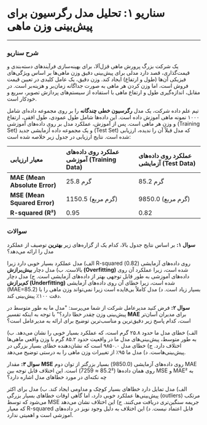 # سناریو ۱: تحلیل مدل رگرسیون برای پیش‌بینی وزن ماهی

---

### شرح سناریو

یک شرکت بزرگ پرورش ماهی قزل‌آلا، برای بهینه‌سازی فرآیندهای دسته‌بندی و قیمت‌گذاری، قصد دارد مدلی برای پیش‌بینی دقیق وزن ماهی‌ها بر اساس ویژگی‌های فیزیکی آن‌ها (طول و ارتفاع) ایجاد کند. وزن دقیق، یک عامل کلیدی در تعیین قیمت فروش است، اما وزن کردن هر ماهی به صورت جداگانه زمان‌بر و هزینه‌بر است. در مقابل، اندازه‌گیری طول و ارتفاع ماهی با استفاده از سیستم‌های پردازش تصویر، سریع و خودکار است.

تیم علم داده شرکت، یک مدل **رگرسیون خطی چندگانه** را بر روی مجموعه داده‌ای شامل ۱۰۰۰ نمونه ماهی آموزش داده است. این داده‌ها شامل طول عمودی، طول افقی، ارتفاع و وزن هر ماهی است. پس از آموزش، عملکرد مدل بر روی داده‌های آموزشی (Training Set) و یک مجموعه داده آزمایشی جدید (Test Set) که مدل قبلاً آن را ندیده، ارزیابی شده است. نتایج ارزیابی در جدول زیر خلاصه شده است:

| معیار ارزیابی                 | عملکرد روی داده‌های آموزشی (Training Data) | عملکرد روی داده‌های آزمایشی (Test Data) |
| :---------------------------- | :----------------------------------------- | :-------------------------------------- |
| **MAE (Mean Absolute Error)** | 25.8 گرم                                   | 85.2 گرم                                |
| **MSE (Mean Squared Error)**  | 1150.5 (گرم مربع)                          | 9850.0 (گرم مربع)                       |
| **R-squared (R²)**            | 0.95                                       | 0.82                                    |

### سوالات

**سوال ۱:**
بر اساس نتایج جدول بالا، کدام یک از گزاره‌های زیر **بهترین** توصیف از عملکرد مدل را ارائه می‌دهد؟

الف) مدل عملکرد بسیار خوبی دارد زیرا R-squared روی داده‌های آزمایشی (0.82) بالاست.
ب) مدل دچار **بیش‌برازش (Overfitting)** شده است، زیرا عملکرد آن روی داده‌های آموزشی به طور قابل توجهی بهتر از داده‌های آزمایشی است.
ج) مدل دچار **کم‌برازش (Underfitting)** شده است، زیرا خطای آن روی داده‌های آزمایشی (MAE=85.2) بسیار زیاد است.
د) مدل کاملاً بی‌فایده است زیرا نمی‌تواند وزن ماهی را با دقت ۱۰۰٪ پیش‌بینی کند.

**سوال ۲:**
فرض کنید مدیرعامل شرکت از شما می‌پرسد: "مدل ما به طور متوسط در پیش‌بینی وزن چقدر خطا دارد؟" با توجه به اینکه تفسیر **MAE** برای مدیران آسان‌تر است، کدام پاسخ زیر دقیق‌ترین و مناسب‌ترین توضیح برای ارائه به مدیرعامل است؟

الف) خطای مدل ما حدود ۲۵.۸ گرم است، که عملکرد بسیار خوبی را نشان می‌دهد.
ب) به طور متوسط، پیش‌بینی‌های مدل ما در واقعیت حدود ۸۵.۲ گرم با وزن واقعی ماهی‌ها اختلاف دارد.
ج) خطای مدل ۹۸۵۰.۰ است که نشان‌دهنده خطای بسیار بزرگی در پیش‌بینی‌هاست.
د) مدل ما ۹۵٪ از تغییرات وزن ماهی را به درستی توضیح می‌دهد.

**سوال ۳:**
مقدار **MSE** روی داده‌های آزمایشی (9850.0) بسیار بزرگتر از توان دوم MAE روی همان داده‌ها (85.2² ≈ 7259) است. این اختلاف قابل توجه بین MSE و MAE² به چه نکته‌ای در مورد خطاهای مدل اشاره دارد؟

الف) مدل تمایل دارد خطاهای بسیار کوچک و مداومی ایجاد کند.
ب) مدل برای اکثر پیش‌بینی‌ها عملکرد خوبی دارد، اما گاهی اوقات خطاهای بسیار بزرگی (outliers) مرتکب می‌شود که توسط MSE جریمه سنگین‌تری دریافت می‌کنند.
ج) این اختلاف نشان می‌دهد که معیار R-squared قابل اعتماد نیست.
د) این اختلاف به دلیل وجود نویز در داده‌های آموزشی است و اهمیتی ندارد.
